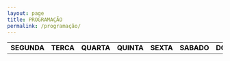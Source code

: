 ```yaml
---
layout: page
title: PROGRAMAÇÃO
permalink: /programação/
---
```

<!-- nao mexer -->
<table class="days" style="width:100%">
  <tr>
    <td class="segunda" onclick="selectDay('segunda')">SEGUNDA</td>
    <td class="terca" onclick="selectDay('terca')">TERCA</td>
    <td class="quarta" onclick="selectDay('quarta')">QUARTA</td>
    <td class="quinta" onclick="selectDay('quinta')">QUINTA</td>
    <td class="sexta" onclick="selectDay('sexta')">SEXTA</td>
    <td class="sabado" onclick="selectDay('sabado')">SABADO</td>
    <td class="domingo" onclick="selectDay('domingo')">DOMINGO</td>
  </tr>
</table>
<!-- nao mexer -->
<div class="prog">
  <div class="segunda">
  <img src="/imagens/music-nonstop.png" alt="MUSIC NONSTOP">
  <img src="/imagens/meiahorasempausas.png" alt="MEIA HORA SEM PAUSAS">
  <img src="/imagens/random .png" alt="RANDOM">
  <img src="/imagens/fantassummer.png" alt="FANTAS SUMMER">
  <img src="/imagens/musicboxcomsaracorreia .png" alt="MÚSIC BOX">
  </div>
  <div class="terca">
    <img src="/imagens/music-nonstop.png" alt="MUSIC NONSTOP">
    <img src="/imagens/meiahorasempausas.png" alt="MEIA HORA SEM PAUSAS">
    <img src="/imagens/random .png" alt="RANDOM">
    <img src="/imagens/fantassummer.png" alt="FANTAS SUMMER">
    <img src="/imagens/out night .png" alt="OUT NIGHT">
  </div>
  <div class="quarta">
    <img src="/imagens/music-nonstop.png" alt="MUSIC NONSTOP">
    <img src="/imagens/meiahorasempausas.png" alt="MEIA HORA SEM PAUSAS">
    <img src="/imagens/random .png" alt="RANDOM">
    <img src="/imagens/fantassummer.png" alt="FANTAS SUMMER">
    <img src="/imagens/out night .png" alt="OUT NIGHT">
  </div>
  <div class="quinta">
    <img src="/imagens/music-nonstop.png" alt="MUSIC NONSTOP">
    <img src="/imagens/meiahorasempausas.png" alt="MEIA HORA SEM PAUSAS">
    <img src="/imagens/random .png" alt="RANDOM">
    <img src="/imagens/fantassummer.png" alt="FANTAS SUMMER">
    <img src="/imagens/out night .png" alt="OUT NIGHT">
  </div>
  <div class="sexta">
    <img src="/imagens/music-nonstop.png" alt="MUSIC NONSTOP">
    <img src="/imagens/davidegaspar11 .png" LUCH TIME>
    <img src="/imagens/random .png" alt="RANDOM">
    <img src="/imagens/fantassummer.png" alt="FANTAS SUMMER">
    <img src="/imagens/out night .png" alt="OUT NIGHT">  
  </div>
  <div class="sabado">
    <img src="/imagens/feelthemusic .png" alt="FEEL THE MÚSIC">
    <img src="/imagens/musicnonstop1 .png" alt="MUSIC NONSTOP">
    <img src="/imagens/musicboxcomsaracorreia2 .png" alt="Sara Correia">
    <img src="/imagens/2hsempausas2.png" alt="2H SEM PAUSAS">
    <img src="/imagens/meiahorasempausas2.png" alt="MEIA HORA SEM PAUSAS">
    <img src="/imagens/web9.png" alt="WEB 9">
    <img src="/imagens/nunoreis.png" alt="Nuno Reis">
    <img src="/imagens/danielgaspar.png" alt="Daniel Gaspar">

  </div>
  <div class="domingo">
    <img src="/imagens/housepartyradioshow.png" alt="HOUSEPARTYRADIOSHOW">
    <img src="/imagens/musicnonstop1 .png" alt="MUSIC NONSTOP">
    <img src="/imagens/saracorreia 33 .png" alt="Sara Correia">
    <img src="/imagens/2hsempausas2.png" alt="2H SEM PAUSAS">
    <img src="/imagens/meiahorasempausas2.png" alt="MEIA HORA SEM PAUSAS">
    <img src="/imagens/web9.png" alt="WEB 9">
    <img src="/imagens/danielgaspar2.png" alt="Daniel Gaspar">
  </div>
</div>

<!-- nao mexer -->
<script>
  var allDays = document.querySelectorAll('.days tr td');
  var allProg = document.querySelectorAll('.prog div');
  function selectDay(day){
    var selectedDay = document.querySelector('.days tr td.'+day);
    var selectedProg = document.querySelector('.prog div.'+day);
    for (var i = 0; i < allDays.length; i++) {
      allDays[i].classList.remove('selected');
      allProg[i].classList.remove('selected');
    }
    selectedDay.classList.add('selected');
    selectedProg.classList.add('selected');
  }
  var today = new Date().getDay();
  var dayOfTheWeek = today === 0 ? 6 : today-1;
  allProg[dayOfTheWeek].classList.add('selected');
  allDays[dayOfTheWeek].classList.add('selected');
</script>
<style>
  .days tr td{
    border: 0;
    text-align: center;
    font-weight: bold;
    cursor: pointer;
    color: black;
    background-color: none;
  }
  .days tr td.selected{
    color: white;
    background-color: #0092ca;
  }
  .prog div{
    display: none;
  }
  .prog div.selected{
    display: block;
  }
</style>
<!-- nao mexer -->
